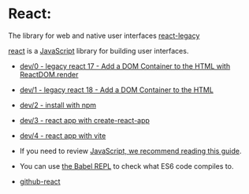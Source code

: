 # React:

The library for web and native user interfaces [react-legacy](https://legacy.reactjs.org/)

[react](https://react.dev/) is a [JavaScript](https://developer.mozilla.org/en-US/docs/Web/javascript) library for building user interfaces.


- [dev/0 - legacy react 17 - Add a DOM Container to the HTML with ReactDOM.render](./dev-0/README.md)
- [dev/1 - legacy react 18 - Add a DOM Container to the HTML](./dev-1/README.md)
- [dev/2 -  install with npm](./dev-2/README.md)
- [dev/3 - react app with create-react-app](./dev-3/README.md)
- [dev/4 - react app with vite](./dev-4/README.md)


- If you need to review [JavaScript, we recommend reading this guide](https://developer.mozilla.org/en-US/docs/Learn/JavaScript).
- You can use [the Babel REPL](https://babeljs.io/repl) to check what ES6 code compiles to.
- [github-react](https://github.com/facebook/react)